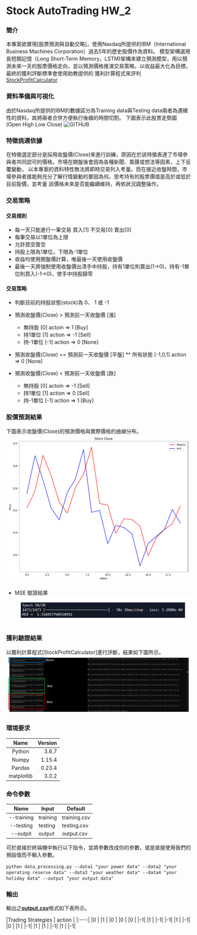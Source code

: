 # Stock AutoTrading HW_2

### 簡介
本專案欲實現[股票預測與自動交略]，使用Nasdaq所提供的IBM（International Business Machines Corporation）過去5年的歷史股價作為資料。
模型架構選用長短期記憶（Long Short-Term Memory，LSTM)架構來建立預測模型，用以預測未來一天的股票價格走向，並以預測價格推演交易策略，以收益最大化為目標。
最終的獲利評斷標準會使用助教提供的 獲利計算程式來評判 [StockProfitCalculator](https://github.com/NCKU-CCS/StockProfitCalculator)

### 資料準備與可視化
由於Nasdaq所提供的IBM的數據區分為Training data與Testing data兩者為連續性的資料，故將兩者合併方便執行後續的時間切割。
下圖表示此股票走勢圖(Open High Low Close)
![GITHUB](https://github.com/yudream0214/Stock_AutoTrading_HW2/blob/main/Stock%20Price%20Curve.png, "Stock Price Curve")

### 特徵挑選依據
在特徵選定部分是採用收盤價(Close)來進行訓練，原因在於該特徵表達了市場參與者共同認可的價格。市場在開盤後會因為各種新聞、風聲或想法等因素，上下反覆變動，
以本專案的資料特性無法將即時交易列入考量。而在接近收盤時間，市場參與者接能夠充分了解行情變動的要因為何。思考持有的股票價值是高於或低於目前股價，並考量
該價格未來是否能繼續維持，再依狀況調整操作。


### 交易策略

#### 交易規則
  * 每一天只能進行一筆交易 買入[1] 不交易[0] 賣出[0]
  * 每筆交易以1單位為上限
  * 允許買空賣空
  * 持股上限為1單位，下限為-1單位
  * 收益均使用開盤價計算，唯最後一天使用收盤價
  * 最後一天將強制使用收盤價出清手中持股，持有1單位則賣出(1->0)，持有-1單位則買入(-1->0)，使手中持股歸零

#### 交易策略
  * 判斷目前的持股狀態(stock)為 0、 1 或 -1
  
  * 預測收盤價(Close) > 預測前一天收盤價 [漲]
    * 無持股       [0]    actoin =>  1   [Buy]
    * 持1單位      [1]    action => -1  [Sell]
    * 持-1單位    [-1]    action =>  0  [None]
  
  * 預測收盤價(Close) == 預測前一天收盤價 [平盤]
    ** 所有狀態  [-1,0,1]  action =>  0  [None]

  * 預測收盤價(Close) < 預測前一天收盤價 [跌]
    * 無持股       [0]    actoin => -1  [Sell]
    * 持1單位      [1]    action =>  0  [Sell]
    * 持-1單位    [-1]    action =>  1   [Buy]

### 股價預測結果
下圖表示收盤價(Close)的預測價格與實際價格的曲線分布。
![GITHUB](https://github.com/yudream0214/Stock_AutoTrading_HW2/blob/main/Stock%20Close%20Result.png "Stock Close Curve")
  * MSE 驗證結果
![GITHUB](https://github.com/yudream0214/Stock_AutoTrading_HW2/blob/main/MSE_Figure.png "MSE_Figure")

### 獲利驗證結果 
以獲利計算程式[StockProfitCalculator]進行評斷，結果如下圖所示。
![GITHUB](https://github.com/yudream0214/Stock_AutoTrading_HW2/blob/main/profit_result.png "Profit_Result")


### 環境要求

| Name| Version
|:---:|---:
|Python|3.6.7
|Numpy|1.15.4
|Pandas|0.23.4
|matplotlib|3.0.2

### 命令參數

|Name|Input|Default
|:---:|---|---
|--training|training|training.csv
|--testing|testing|testing.csv
|--outpit|output|output.csv


可於直接於終端機中執行以下指令，並將參數改成你的參數，或是直接使用我們的預設值而不輸入參數。  

    python data_processing.py --data1 "your power data" --data2 "your operating reserve data" --data3 "your weather data" --data4 "your holiday data" --output "your output data"
### 輸出
輸出之[**output.csv**](https://github.com/yudream0214/Stock_AutoTrading_HW2/blob/main/output.csv)格式如下表所示。

|Trading Strategies
| action | 
|:---:|
|0 |
|1 |
|0 |
|0 |
|0 |
|-1|
|1 |
|-1|
|-1|
|1 |
|-1|
|0 |
|1 |
|-1|
|1 |
|1 |
|-1|
|1 |
|-1|


